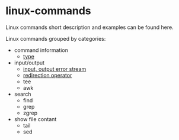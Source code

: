 # linux-commands
Linux commands short description and examples can be found here.

Linux commands grouped by categories:
* command information
  * [type](./type.md)
* input/output
  * [input, output error stream](./input-output-error.md)
  * [redirection operator](./redirection-operator.md)
  * tee
  * awk
* search
  * find
  * grep
  * zgrep  
* show file contant
  * tail
  * sed
